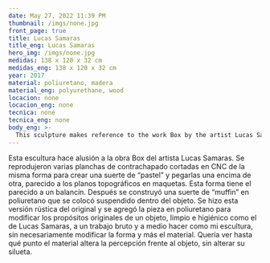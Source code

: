 ```yaml
---
date: May 27, 2022 11:39 PM
thumbnail: /imgs/none.jpg
front_page: true
title: Lucas Samaras
title_eng: Lucas Samaras
hero_img: /imgs/none.jpg
medidas: 138 x 120 x 32 cm
medidas_eng: 138 x 120 x 32 cm
year: 2017
material: poliuretano, madera
material_eng: polyurethane, wood
locacion: none
locacion_eng: none
tecnica: none
tecnica_eng: none
body_eng: >-
  This sculpture makes reference to the work Box by the artist Lucas Samaras. Many plates of plywood were cut with CNC with the same shape and reproduced.  Afterwards, they were pasted one on top of the other like a “cake”, resembling topographic models in plans. This shape has a resemblance to a rocker.  I built a sort of “muffin” in polyurethane that was placed suspended inside the object.  This rustic version of the original was made, adding the piece in polyurethane to modify the original purposes of the object, clean and hygienic as in Lucas Samarase's Box, to a coarse and half-done sculpture as mine, without necessarily altering the shape, but the material.  I wanted to see to what extent the material alters the perception of the object, without interfering with its silhouette.
---
```

Esta escultura hace alusión a la obra Box del artista Lucas Samaras.  Se reprodujeron varias planchas de contrachapado cortadas en CNC de la misma forma para crear una suerte de “pastel” y pegarlas una encima de otra, parecido a los planos topográficos en maquetas.  Esta forma tiene el parecido a un balancín. Después se construyó una suerte de “muffin” en poliuretano que se colocó suspendido dentro del objeto.  Se hizo esta versión rústica del original y se agregó la pieza en poliuretano para modificar los propósitos originales de un objeto, limpio e higiénico como el de Lucas Samaras, a un trabajo bruto y a medio hacer como mi escultura, sin necesariamente modificar la forma y más el material.  Quería ver hasta qué punto el material altera la percepción frente al objeto, sin alterar su silueta.